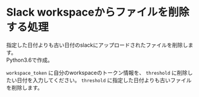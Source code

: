 # Slack workspaceからファイルを削除する処理

指定した日付よりも古い日付のslackにアップロードされたファイルを削除します。    
Python3.6で作成。    
    
`workspace_token` に自分のworkspaceのトークン情報を、
`threshold` に削除したい日付を入力してください。
`threshold` に指定した日付よりも古いファイルを削除します。
